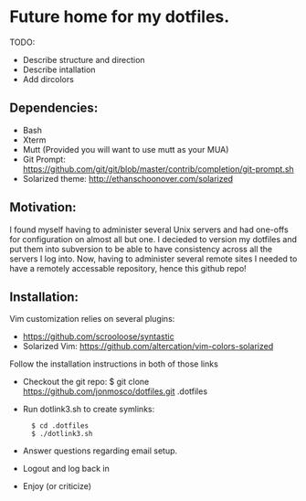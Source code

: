 Future home for my dotfiles.
===============================================================================

TODO:
- Describe structure and direction
- Describe intallation
- Add dircolors 

Dependencies:
-------------------------------------------------------------------------------
- Bash
- Xterm
- Mutt (Provided you will want to use mutt as your MUA)
- Git Prompt: https://github.com/git/git/blob/master/contrib/completion/git-prompt.sh
- Solarized theme: http://ethanschoonover.com/solarized

Motivation:
-------------------------------------------------------------------------------

I found myself having to administer several Unix servers and had one-offs for 
configuration on almost all but one.  I decieded to version my dotfiles and 
put them into subversion to be able to have consistency across all the servers
I log into.  Now, having to administer several remote sites I needed to have a 
remotely accessable repository, hence this github repo!  

Installation:
-------------------------------------------------------------------------------
Vim customization relies on several plugins:
- https://github.com/scrooloose/syntastic
- Solarized Vim: https://github.com/altercation/vim-colors-solarized

Follow the installation instructions in both of those links

- Checkout the git repo: $ git clone https://github.com/jonmosco/dotfiles.git .dotfiles
- Run dotlink3.sh to create symlinks: 

        $ cd .dotfiles 
        $ ./dotlink3.sh

- Answer questions regarding email setup.
- Logout and log back in
- Enjoy (or criticize) 
